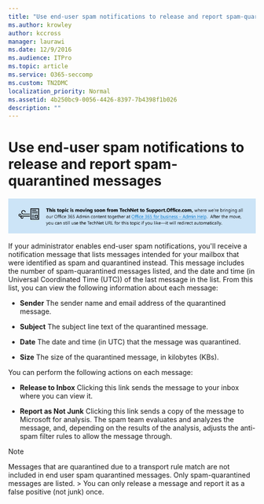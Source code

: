 ```yaml
---
title: "Use end-user spam notifications to release and report spam-quarantined messages"
ms.author: krowley
author: kccross
manager: laurawi
ms.date: 12/9/2016
ms.audience: ITPro
ms.topic: article
ms.service: O365-seccomp
ms.custom: TN2DMC
localization_priority: Normal
ms.assetid: 4b250bc9-0056-4426-8397-7b4398f1b026
description: ""
---
```


# Use end-user spam notifications to release and report spam-quarantined messages

[![Text in image about content moving from TechNet to support.office.com](media/ab7c897a-4798-4f31-8c84-f17a8409b133.png)](https://go.microsoft.com/fwlink/p/?LinkID=624152)
  
If your administrator enables end-user spam notifications, you'll receive a notification message that lists messages intended for your mailbox that were identified as spam and quarantined instead. This message includes the number of spam-quarantined messages listed, and the date and time (in Universal Coordinated Time (UTC)) of the last message in the list. From this list, you can view the following information about each message: 
  
- **Sender** The sender name and email address of the quarantined message. 
    
- **Subject** The subject line text of the quarantined message. 
    
- **Date** The date and time (in UTC) that the message was quarantined. 
    
- **Size** The size of the quarantined message, in kilobytes (KBs). 
    
You can perform the following actions on each message:
  
- **Release to Inbox** Clicking this link sends the message to your inbox where you can view it. 
    
- **Report as Not Junk** Clicking this link sends a copy of the message to Microsoft for analysis. The spam team evaluates and analyzes the message, and, depending on the results of the analysis, adjusts the anti-spam filter rules to allow the message through. 
    
> [!NOTE]
>  Messages that are quarantined due to a transport rule match are not included in end user spam quarantined messages. Only spam-quarantined messages are listed. >  You can only release a message and report it as a false positive (not junk) once. 
  

